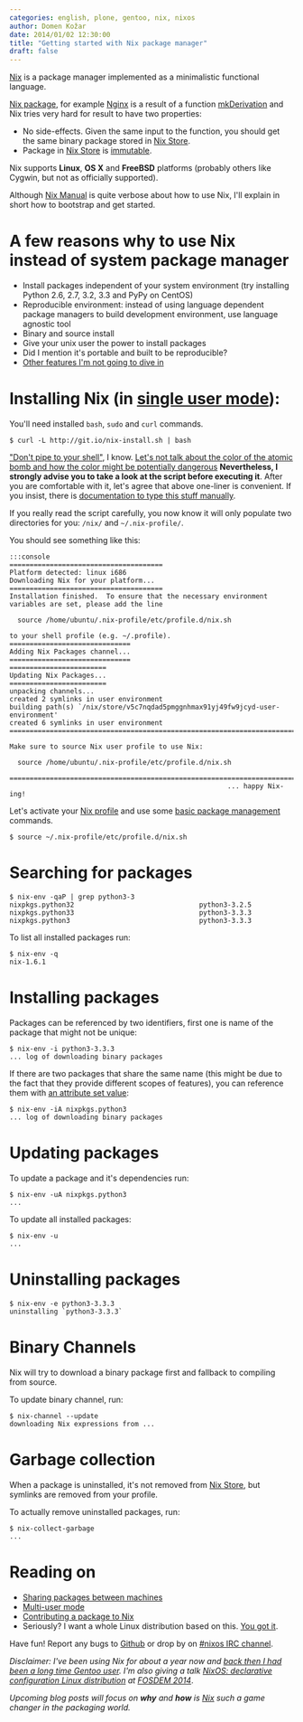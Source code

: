 ```yaml
---
categories: english, plone, gentoo, nix, nixos
author: Domen Kožar
date: 2014/01/02 12:30:00
title: "Getting started with Nix package manager"
draft: false
---
```


[Nix](http://nixos.org/nix/) is a package manager implemented as a minimalistic functional
language. 

[Nix package](https://github.com/nixos/nixpkgs), for example
[Nginx](https://github.com/NixOS/nixpkgs/blob/master/pkgs/servers/http/nginx/default.nix#L39)
is a result of a function [mkDerivation](http://nixos.org/nix/manual/#ssec-derivation) and 
Nix tries very hard for result to have two properties:

- No side-effects. Given the same input to the function, you should get the same binary package stored in [Nix Store](http://nixos.org/nix/manual/#idp26825824).
- Package in [Nix Store](http://nixos.org/nix/manual/#idp26825824) is [immutable](http://en.wikipedia.org/wiki/Immutable_object).

Nix supports **Linux**, **OS X** and **FreeBSD** platforms (probably others like Cygwin,
 but not as officially supported).

Although [Nix Manual](http://nixos.org/nix/manual) is quite verbose about how to use Nix,
I'll explain in short how to bootstrap and get started.


# A few reasons why to use Nix instead of system package manager

- Install packages independent of your system environment (try installing Python 2.6, 2.7, 3.2, 3.3 and PyPy on CentOS)
- Reproducible environment: instead of using language dependent package managers to build development
  environment, use language agnostic tool
- Binary and source install
- Give your unix user the power to install packages
- Did I mention it's portable and built to be reproducible?
- [Other features I'm not going to dive in](http://nixos.org/nix/)


# Installing Nix (in [single user mode](http://nixos.org/nix/manual/#idp24312864)):

You'll need installed `bash`, `sudo` and `curl` commands.

    $ curl -L http://git.io/nix-install.sh | bash

["Don't pipe to your shell"](http://www.reddit.com/r/programming/comments/1pnkxs/dont_pipe_to_your_shell/cd6emwl),
I know. [Let's not talk about the color of the atomic bomb and how the color might be potentially dangerous](http://www.reddit.com/r/programming/comments/1pnkxs/dont_pipe_to_your_shell/cd6emwl)
**Nevertheless, I strongly advise you to take a look at the script before executing it**.
After you are comfortable with it, let's agree that above one-liner is convenient. If you insist, there is
[documentation to type this stuff manually](http://nixos.org/nix/manual/#idp24454512).

If you really read the script carefully, you now know it will only populate two directories
for you: `/nix/` and `~/.nix-profile/`. 

You should see something like this:

    :::console
    ======================================
    Platform detected: linux i686
    Downloading Nix for your platform...
    ======================================
    Installation finished.  To ensure that the necessary environment
    variables are set, please add the line
  
      source /home/ubuntu/.nix-profile/etc/profile.d/nix.sh
  
    to your shell profile (e.g. ~/.profile).
    ==============================
    Adding Nix Packages channel...
    ==============================
    ========================
    Updating Nix Packages...
    ========================
    unpacking channels...
    created 2 symlinks in user environment
    building path(s) `/nix/store/v5c7nqdad5pmggnhmax91yj49fw9jcyd-user-environment'
    created 6 symlinks in user environment
    ========================================================================
  
    Make sure to source Nix user profile to use Nix:
  
      source /home/ubuntu/.nix-profile/etc/profile.d/nix.sh
  
    ========================================================================
                                                          ... happy Nix-ing!


Let's activate your [Nix profile](http://nixos.org/nix/manual/#sec-profiles) and use some
[basic package management](http://nixos.org/nix/manual/#idp24589920) commands.

    $ source ~/.nix-profile/etc/profile.d/nix.sh

# Searching for packages

    $ nix-env -qaP | grep python3-3
    nixpkgs.python32                               python3-3.2.5
    nixpkgs.python33                               python3-3.3.3
    nixpkgs.python3                                python3-3.3.3

To list all installed packages run:

    $ nix-env -q
    nix-1.6.1

# Installing packages

Packages can be referenced by two identifiers, first one is name of the package that might not be unique:

    $ nix-env -i python3-3.3.3
    ... log of downloading binary packages

If there are two packages that share the same name (this might be due to the fact that they provide different scopes of features),
you can reference them with [an attribute set value](http://nixos.org/nix/manual/#ssec-values):

    $ nix-env -iA nixpkgs.python3
    ... log of downloading binary packages

# Updating packages

To update a package and it's dependencies run:

    $ nix-env -uA nixpkgs.python3
    ...

To update all installed packages:
 
    $ nix-env -u
    ...

# Uninstalling packages

    $ nix-env -e python3-3.3.3
    uninstalling `python3-3.3.3`

# Binary Channels

Nix will try to download a binary package first and fallback to compiling from source.

To update binary channel, run:

    $ nix-channel --update
    downloading Nix expressions from ...

# Garbage collection

When a package is uninstalled, it's not removed from [Nix Store](http://nixos.org/nix/manual/#idp26825824),
but symlinks are removed from your profile.

To actually remove uninstalled packages, run:

    $ nix-collect-garbage
    ...

# Reading on

- [Sharing packages between machines](http://nixos.org/nix/manual/#sec-sharing-packages)
- [Multi-user mode](http://nixos.org/nix/manual/#ssec-multi-user)
- [Contributing a package to Nix](http://nixos.org/nixpkgs/manual/)
- Seriously? I want a whole Linux distribution based on this. [You got it](http://nixos.org/nixos/).

Have fun! Report any bugs to [Github](https://github.com/NixOS/nixpkgs/issues) or drop by on  [#nixos IRC channel](http://webchat.freenode.net?channels=%23nixos&uio=d4).

*Disclaimer: I've been using Nix for about a year now and
[back then I had been a long time Gentoo user](https://www.domenkozar.com/2013/07/20/9-years-of-linux-distributions/).
I'm also giving a talk [NixOS: declarative configuration Linux distribution](https://fosdem.org/2014/schedule/event/nixos_declarative_configuration_linux_distribution/) at [FOSDEM 2014](https://fosdem.org/)*.

*Upcoming blog posts will focus on **why** and **how** is [Nix](http://nixos.org/nix) such a game changer in the packaging world.*
